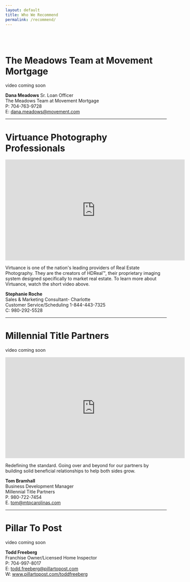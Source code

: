 ```yaml
---
layout: default
title: Who We Recommend
permalink: /recommend/
---
```


<br>
<br>
<h1>The Meadows Team at Movement Mortgage</h1>

video coming soon

**Dana Meadows**
Sr. Loan Officer<br>
The Meadows Team at Movement Mortgage<br>
P: 704-763-9728<br>
E: dana.meadows@movement.com

<hr>

<h1>Virtuance Photography Professionals</h1>

<iframe width="560" height="315" src="https://www.youtube.com/embed/c1xTAeEcIBQ" frameborder="0" allow="autoplay; encrypted-media" allowfullscreen></iframe>

<br>
<p>Virtuance is one of the nation's leading providers of Real Estate Photography. They are the creators of HDReal™, their proprietary imaging system designed specifically to market real estate. To learn more about Virtuance, watch the short video above.</p>

**Stephanie Roche**<br>
Sales & Marketing Consultant- Charlotte<br>
Customer Service/Scheduling 1-844-443-7325<br>
C: 980-292-5528

<hr>

<h1>Millennial Title Partners</h1>

video coming soon 

<iframe width="560" height="315" src="https://www.dropbox.com/s/1zascl94bw7rvqb/Realtors.mp4?dl=0" frameborder="0" allow="autoplay; encrypted-media" allowfullscreen></iframe>

<br>
<p>Redefining the standard. Going over and beyond for our partners by building solid beneficial relationships to help both sides grow.</p>

**Tom Bramhall**<br>
Business Development Manager<br>
Millennial Title Partners<br>
P. 980-722-7454<br>
E. tom@mtpcarolinas.com

<hr>

<h1>Pillar To Post</h1>

video coming soon

**Todd Freeberg**<br>
Franchise Owner/Licensed Home Inspector<br>
P: 704-997-8017<br>
E: todd.freeberg@pillartopost.com<br>
W: www.pillartopost.com/toddfreeberg